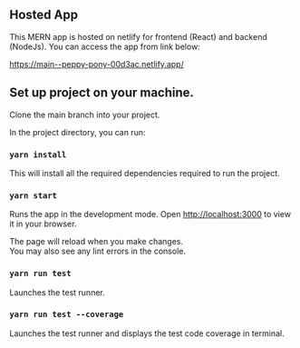 

## Hosted App

This MERN app is hosted on netlify for frontend (React) and backend (NodeJs). You can access the app from link below:

https://main--peppy-pony-00d3ac.netlify.app/


## Set up project on your machine. 

Clone the main branch into your project. 

In the project directory, you can run:

### `yarn install`

This will install all the required dependencies required to run the project.

### `yarn start`

Runs the app in the development mode.
Open [http://localhost:3000](http://localhost:3000) to view it in your browser.

The page will reload when you make changes.\
You may also see any lint errors in the console.

### `yarn run test`

Launches the test runner.

### `yarn run test --coverage`

Launches the test runner and displays the test code coverage in terminal.



